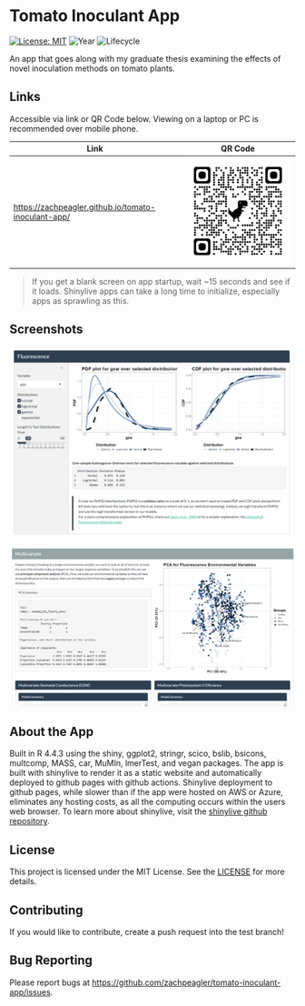 # Tomato Inoculant App
[![License: MIT](https://img.shields.io/badge/License-MIT-green.svg)](https://opensource.org/license/mit/)
![Year](https://img.shields.io/badge/Year-2025-blue.svg)
![Lifecycle](https://img.shields.io/badge/Lifecycle-Maturing-yellow.svg)

 An app that goes along with my graduate thesis examining the effects of novel inoculation methods on tomato plants.


## Links
 Accessible via link or QR Code below. Viewing on a laptop or PC is recommended over mobile phone.

 | Link | QR Code |
 | ---- | ------- |
 |https://zachpeagler.github.io/tomato-inoculant-app/| ![qrcode](images/qrcode.png)

 > If you get a blank screen on app startup, wait ~15 seconds and see if it loads. Shinylive apps can take a long time to initialize, especially apps as sprawling as this.

## Screenshots
![ss1](images/tim_fluoro_screenshot.png)

![ss2](images/til_fluoro_pca.png)

## About the App
Built in R 4.4.3 using the shiny, ggplot2, stringr, scico, bslib, bsicons, multcomp, MASS, car, MuMIn, lmerTest, and vegan packages. The app is built with shinylive to render it as a static website and automatically deployed to github pages with github actions. Shinylive deployment to github pages, while slower than if the app were hosted on AWS or Azure, eliminates any hosting costs, as all the computing occurs within the users web browser. To learn more about shinylive, visit the [shinylive github repository](https://github.com/posit-dev/r-shinylive/).

## License
 This project is licensed under the MIT License. See the [LICENSE](LICENSE) for more details.
## Contributing
 If you would like to contribute, create a push request into the test branch!
## Bug Reporting
 Please report bugs at https://github.com/zachpeagler/tomato-inoculant-app/issues.
